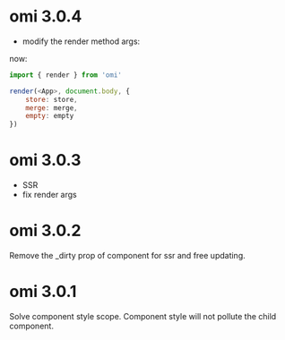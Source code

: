 # omi 3.0.4

* modify the render method args:

now:

``` js
import { render } from 'omi'

render(<App>, document.body, {
    store: store,
    merge: merge,
    empty: empty
})

```

# omi 3.0.3

* SSR
* fix render args

# omi 3.0.2

Remove the _dirty prop of component for ssr and free updating.


# omi 3.0.1

Solve component style scope. Component style will not pollute the child component.
